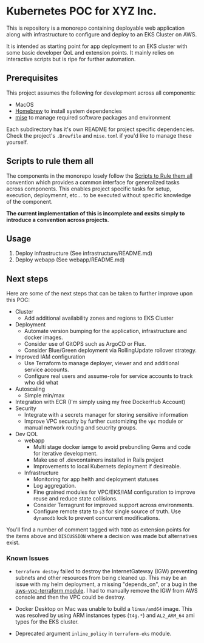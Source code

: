 # Kubernetes POC for XYZ Inc.

This is repository is a monorepo containing deployable web application along with infrastructure to configure and deploy
to an EKS Cluster on AWS.


It is intended as starting point for app deployment to an EKS cluster with some basic developer QoL and extension points. It mainly relies on interactive scripts but is ripe for further automation.

## Prerequisites

This project assumes the following for development across all components:

- MacOS
- [Homebrew](https://brew.sh/) to install system dependencies
- [mise](https://www.terraform.io/) to manage required software packages and environment

Each subdirectory has it's own README for project specific dependencies. Check the project's `.Brewfile` and `mise.toml` if you'd like to manage these yourself.

## Scripts to rule them all

The components in the monorepo losely follow the [Scripts to Rule them all](https://github.com/github/scripts-to-rule-them-all) convention which provides a common interface for generalized tasks across components. This
enables project specific tasks for setup, execution, deploymennt, etc... to be executed without specific knowledge of
the component.

__The current implementation of this is incomplete and exsits simply to introduce a convention across projects.__

## Usage

1. Deploy infrastructure (See infrastructure/README.md)
2. Deploy webapp (See webapp/README.md)

## Next steps

Here are some of the next steps that can be taken to further improve upon this POC:

- Cluster
  - Add additional availability zones and regions to EKS Cluster
- Deployment
  - Automate version bumping for the application, infrastructure and docker images.
  - Consider use of GitOPS such as ArgoCD or Flux.
  - Consider Blue/Green deployment via RollingUpdate rollover strategy.
- Improved IAM configuration
   - Use Terraform to manage deployer, viewer and and additional service accounts.
   - Configure real users and assume-role for service accounts to track who did what
- Autoscaling
  - Simple min/max
- Integration with ECR (I'm simply using my free DockerHub Account)
- Security
  - Integrate with a secrets manager for storing sensitive information
  - Improve VPC security by further customizing the `vpc` module or manual network routing and seucrity groups.
- Dev QOL
  - webapp
    - Multi stage docker iamge to avoid prebundling Gems and code for iterative development.
    - Make use of .devcontainers installed in Rails project
    - Improvements to local Kubernets deployment if desireable.
  - Infrastructure
    - Monitoring for app helth and deployment statuses
    - Log aggregation.
    - Fine grained modules for VPC/EKS/IAM configuration to improve reuse and reduce state collisions.
    - Consider Terragrunt for improved support across environments.
    - Configure remote state to `s3` for single source of truth. Use `dynamodb` lock to prevent concurrent modifications.

You'll find a number of comment tagged with `TODO` as extension points for the items above and `DISCUSSION` where a decision was made but alternatives exist.

### Known Issues

* `terraform destoy` failed to destroy the InternetGateway (IGW) preventing subnets and other resources from being
cleaned up. This may be an issue with my helm deployment, a missing "depends_on", or a bug in the
[aws-vpc-terraform module](https://github.com/terraform-aws-modules/terraform-aws-vpc). I had to manually remove the
IGW from AWS console and then the VPC could be destroy.

* Docker Desktop on Mac was unable to build a `linux/amd64` image. This was resolved by using ARM instances types (`t4g.*`) and `AL2_ARM_64` ami types for the EKS cluster.

* Deprecated argument `inline_policy` in `terraform-eks` module.

